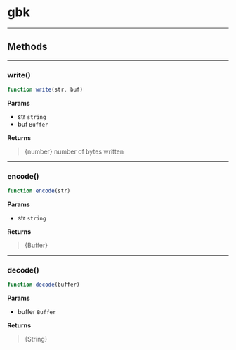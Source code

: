 <!-- @rev 7d346281c795649559eca27af5b96fa5 20ae7b -->
# gbk

----


 


## Methods

------------------------------------------------------------------------
### write()

```js
function write(str, buf) 
```




**Params**

  - str `string`
  - buf `Buffer`

**Returns**

> {number} number of bytes written
 

------------------------------------------------------------------------
### encode()

```js
function encode(str) 
```




**Params**

  - str `string`

**Returns**

> {Buffer}
 

------------------------------------------------------------------------
### decode()

```js
function decode(buffer) 
```




**Params**

  - buffer `Buffer`

**Returns**

> {String}
 

